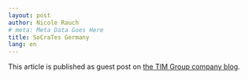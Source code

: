 ```yaml
---
layout: post
author: Nicole Rauch
# meta: Meta Data Goes Here
title: SoCraTes Germany
lang: en
---
```


This article is published as guest post on [the TIM Group company blog](https://devblog.timgroup.com/2015/10/29/socrates-germany/).

